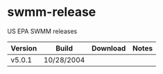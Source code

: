 # swmm-release

US EPA SWMM releases

| Version    | Build      | Download   | Notes     |
| ---------- | ---------- | ---------- |---------- |
| v5.0.1     | 10/28/2004 |            |           |
